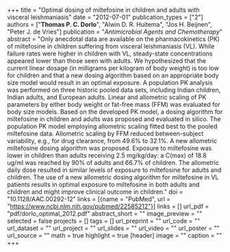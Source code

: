 +++
title = "Optimal dosing of miltefosine in children and adults with visceral leishmaniasis"
date = "2012-07-01"
publication_types = ["2"]
authors = ["**Thomas P. C. Dorlo**", "Alwin D. R. Huitema", "Jos H. Beijnen", "Peter J. de Vries"]
publication = "_Antimicrobial Agents and Chemotherapy_"
abstract = "Only anecdotal data are available on the pharmacokinetics (PK) of miltefosine in children suffering from visceral leishmaniasis (VL). While failure rates were higher in children with VL, steady-state concentrations appeared lower than those seen with adults. We hypothesized that the current linear dosage (in milligrams per kilogram of body weight) is too low for children and that a new dosing algorithm based on an appropriate body size model would result in an optimal exposure. A population PK analysis was performed on three historic pooled data sets, including Indian children, Indian adults, and European adults. Linear and allometric scaling of PK parameters by either body weight or fat-free mass (FFM) was evaluated for body size models. Based on the developed PK model, a dosing algorithm for miltefosine in children and adults was proposed and evaluated in silico. The population PK model employing allometric scaling fitted best to the pooled miltefosine data. Allometric scaling by FFM reduced between-subject variability, e.g., for drug clearance, from 49.6% to 32.1%. A new allometric miltefosine dosing algorithm was proposed. Exposure to miltefosine was lower in children than adults receiving 2.5 mg/kg/day: a C(max) of 18.8 ug/ml was reached by 90% of adults and 66.7% of children. The allometric daily dose resulted in similar levels of exposure to miltefosine for adults and children. The use of a new allometric dosing algorithm for miltefosine in VL patients results in optimal exposure to miltefosine in both adults and children and might improve clinical outcome in children."
doi = "10.1128/AAC.00292-12"
links = [{name = "PubMed", url = "https://www.ncbi.nlm.nih.gov/pubmed/22585212"}]
links = []
url_pdf = "pdf/dorlo_optimal_2012.pdf"
abstract_short = ""
image_preview = ""
selected = false
projects = []
tags = []
url_preprint = ""
url_code = ""
url_dataset = ""
url_project = ""
url_slides = ""
url_video = ""
url_poster = ""
url_source = ""
math = true
highlight = true
[header]
image = ""
caption = ""
+++

